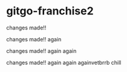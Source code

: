 # gitgo-franchise2


changes made!!

changes made!! again

changes made!! again again

changes made!! again again againvetbrrb
chill